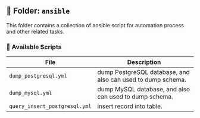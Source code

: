 ## 📂 Folder: `ansible`
This folder contains a collection of ansible script for automation process and other related tasks.

### 📌 **Available Scripts**
| File | Description |
|------|-----------|
| `dump_postgresql.yml` | dump PostgreSQL database, and also can used to dump schema. |
| `dump_mysql.yml` | dump MySQL database, and also can used to dump schema. |
| `query_insert_postgresql.yml` | insert record into table. |